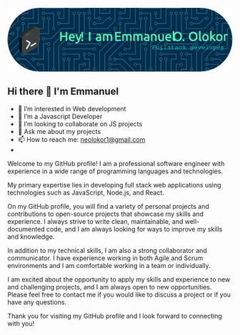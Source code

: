 ![Header](./github-header-image.png)
## Hi there 👋 I'm Emmanuel

- 🔭 I’m interested in Web development
- 🌱 I’m a Javascript Developer 
- 👯 I’m looking to collaborate on JS projects
- 💬 Ask me about my projects
- 📫 How to reach me: neolokor1@gmail.com
- 
Welcome to my GitHub profile! I am a professional software engineer with experience in a wide range of programming languages and technologies.<br>

My primary expertise lies in developing full stack web applications using technologies such as JavaScript, Node.js, and React.<br> 

On my GitHub profile, you will find a variety of personal projects and contributions to open-source projects that showcase my skills and experience. I always strive to write clean, maintainable, and well-documented code, and I am always looking for ways to improve my skills and knowledge.<br>

In addition to my technical skills, I am also a strong collaborator and communicator. I have experience working in both Agile and Scrum environments and I am comfortable working in a team or individually.

I am excited about the opportunity to apply my skills and experience to new and challenging projects, and I am always open to new opportunities. Please feel free to contact me if you would like to discuss a project or if you have any questions.

Thank you for visiting my GitHub profile and I look forward to connecting with you!


